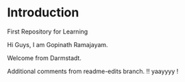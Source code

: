 # Introduction
First Repository for Learning


Hi Guys, I am Gopinath Ramajayam. 

Welcome from Darmstadt.

Additional comments from readme-edits branch. !! yaayyyy !
